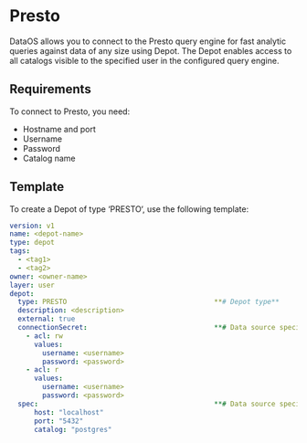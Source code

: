 # **Presto**

DataOS allows you to connect to the Presto query engine for fast analytic queries against data of any size using Depot. The Depot enables access to all catalogs visible to the specified user in the configured query engine.

## **Requirements**

To connect to Presto, you need:

- Hostname and port
- Username
- Password
- Catalog name

## **Template**

To create a Depot of type ‘PRESTO‘, use the following template:

```yaml
version: v1
name: <depot-name>
type: depot
tags:
  - <tag1>
  - <tag2>
owner: <owner-name>
layer: user
depot:
  type: PRESTO                                    **# Depot type**
  description: <description>
  external: true
  connectionSecret:                               **# Data source specific configurations**
    - acl: rw
      values:
        username: <username>
        password: <password>
    - acl: r
      values:
        username: <username>
        password: <password>
  spec:                                           **# Data source specific configurations**
      host: "localhost"
      port: "5432"
      catalog: "postgres"
```
